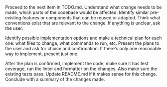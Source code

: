Proceed to the next item in TODO.md. Understand what change needs to be made,
which parts of the codebase would be affected. Identify similar pre-existing
features or components that can be reused or adapted. Think what conventions
exist that are relevant to the change. If anything is unclear, ask the user.

Identify possible implementation options and make a technical plan for each
one: what files to change, what commands to run, etc. Present the plans to the
user and ask for choice and confirmation. If there's only one reasonable way to
implement, present just one.

After the plan is confirmed, implement the code, make sure it has test
coverage, run the linter and formatter on the changes. Also make sure the
existing tests pass. Update README.md if it makes sense for this change.
Conclude with a summary of the changes made.
